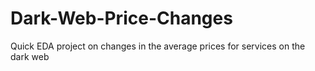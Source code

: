 # Dark-Web-Price-Changes
Quick EDA project on changes in the average prices for services on the dark web
